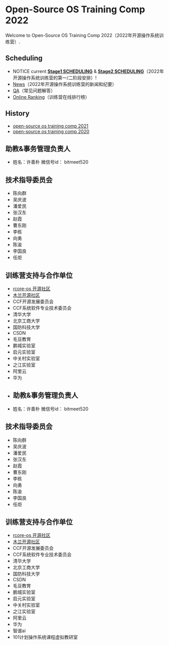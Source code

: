 # Open-Source OS Training Comp 2022

Welcome to Open-Source OS Training Comp 2022（2022年开源操作系统训练营）.
## Scheduling
- NOTICE current [**Stage1 SCHEDULING**](./scheduling.md) & [**Stage2 SCHEDULING**](https://github.com/LearningOS/oscomp-kernel-training)（2022年开源操作系统训练营的第一/二阶段安排）!
- [News](./news.md)（2022年开源操作系统训练营的新闻和纪要）
- [QA](./QA.md)（常见问题解答）
- [Online Ranking](https://learningos.github.io/classroom-grading/)（训练营在线排行榜）
## History
- [open-source  os training comp 2021](https://github.com/rcore-os/rCore/wiki/os-tutorial-summer-of-code-2021)
- [open-source  os training  comp 2020](https://github.com/rcore-os/rCore/wiki/os-tutorial-summer-of-code-2020)

## 助教&事务管理负责人
- 姓名：许善朴  微信号id： bitmeet520


## 技术指导委员会
- 陈向群 
- 吴庆波
- 潘爱民
- 张汉东
- 赵霞
- 曹东刚
- 李栋
- 向勇  
- 陈渝
- 李国良
- 任炬

## 训练营支持与合作单位
- [rcore-os 开源社区](https://github.com/rcore-os)
- [木兰开源社区](https://portal.mulanos.cn)
- CCF开源发展委员会
- CCF系统软件专业技术委员会
- 清华大学
- 北京工商大学
- 国防科技大学
- CSDN
- 毛豆教育
- 鹏城实验室
- 启元实验室
- 中关村实验室
- 之江实验室
- 阿里云
- 华为
- ## 助教&事务管理负责人
- 姓名：许善朴  微信号id： bitmeet520


## 技术指导委员会
- 陈向群 
- 吴庆波
- 潘爱民
- 张汉东
- 赵霞
- 曹东刚
- 李栋
- 向勇  
- 陈渝
- 李国良
- 任炬

## 训练营支持与合作单位
- [rcore-os 开源社区](https://github.com/rcore-os)
- [木兰开源社区](https://portal.mulanos.cn)
- CCF开源发展委员会
- CCF系统软件专业技术委员会
- 清华大学
- 北京工商大学
- 国防科技大学
- CSDN
- 毛豆教育
- 鹏城实验室
- 启元实验室
- 中关村实验室
- 之江实验室
- 阿里云
- 华为
- 智谱ai
- 101计划操作系统课程虚拟教研室

